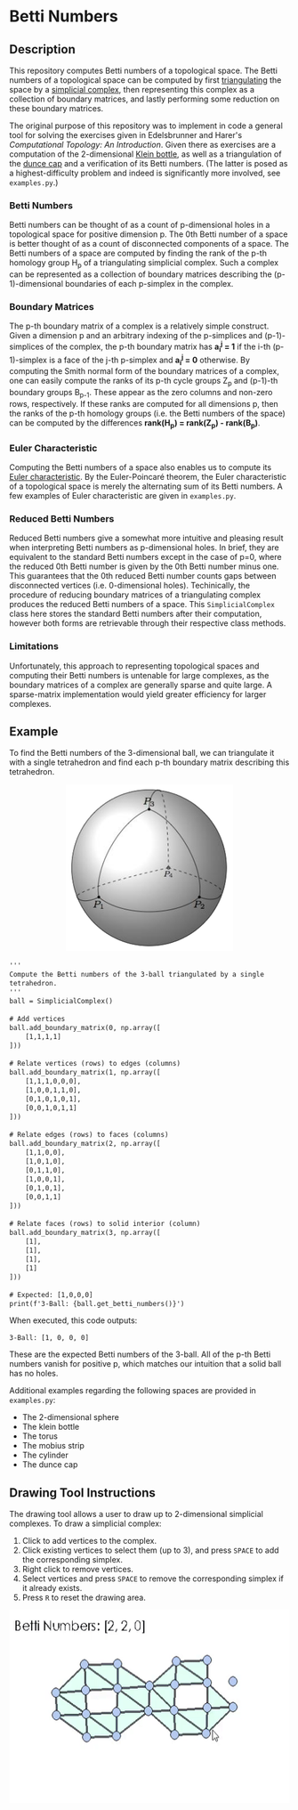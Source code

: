 # Betti Numbers

## Description
This repository computes Betti numbers of a topological space. The Betti numbers of a topological space can be computed by first [triangulating](https://en.wikipedia.org/wiki/Triangulation_(topology)) the space by a [simplicial complex](https://en.wikipedia.org/wiki/Simplicial_complex), then representing this complex as a collection of boundary matrices, and lastly performing some reduction on these boundary matrices.

The original purpose of this repository was to implement in code a general tool for solving the exercises given in Edelsbrunner and Harer's *Computational Topology: An Introduction*. Given there as exercises are a computation of the 2-dimensional [Klein bottle](https://en.wikipedia.org/wiki/Klein_bottle), as well as a triangulation of the [dunce cap](https://en.wikipedia.org/wiki/Dunce_hat_(topology)) and a verification of its Betti numbers. (The latter is posed as a highest-difficulty problem and indeed is significantly more involved, see `examples.py`.)

### Betti Numbers
Betti numbers can be thought of as a count of p-dimensional holes in a topological space for positive dimension p. The 0th Betti number of a space is better thought of as a count of disconnected components of a space. The Betti numbers of a space are computed by finding the rank of the p-th homology group H<sub>p</sub> of a triangulating simplicial complex. Such a complex can be represented as a collection of boundary matrices describing the (p-1)-dimensional boundaries of each p-simplex in the complex.

### Boundary Matrices
The p-th boundary matrix of a complex is a relatively simple construct. Given a dimension p and an arbitrary indexing of the p-simplices and (p-1)-simplices of the complex, the p-th boundary matrix has **a<sub>i</sub><sup>j</sup> = 1** if the i-th (p-1)-simplex is a face of the j-th p-simplex and **a<sub>i</sub><sup>j</sup> = 0** otherwise. By computing the Smith normal form of the boundary matrices of a complex, one can easily compute the ranks of its p-th cycle groups Z<sub>p</sub> and (p-1)-th boundary groups B<sub>p-1</sub>. These appear as the zero columns and non-zero rows, respectively. If these ranks are computed for all dimensions p, then the ranks of the p-th homology groups (i.e. the Betti numbers of the space) can be computed by the differences **rank(H<sub>p</sub>) = rank(Z<sub>p</sub>) - rank(B<sub>p</sub>)**.

### Euler Characteristic
Computing the Betti numbers of a space also enables us to compute its [Euler characteristic](https://en.wikipedia.org/wiki/Euler_characteristic). By the Euler-Poincaré theorem, the Euler characteristic of a topological space is merely the alternating sum of its Betti numbers. A few examples of Euler characteristic are given in `examples.py`.

### Reduced Betti Numbers
Reduced Betti numbers give a somewhat more intuitive and pleasing result when interpreting Betti numbers as p-dimensional holes. In brief, they are equivalent to the standard Betti numbers except in the case of p=0, where the reduced 0th Betti number is given by the 0th Betti number minus one. This guarantees that the 0th reduced Betti number counts gaps between disconnected vertices (i.e. 0-dimensional holes). Techinically, the procedure of reducing boundary matrices of a triangulating complex produces the reduced Betti numbers of a space. This `SimplicialComplex` class here stores the standard Betti numbers after their computation, however both forms are retrievable through their respective class methods.

### Limitations
Unfortunately, this approach to representing topological spaces and computing their Betti numbers is untenable for large complexes, as the boundary matrices of a complex are generally sparse and quite large. A sparse-matrix implementation would yield greater efficiency for larger complexes.

## Example
To find the Betti numbers of the 3-dimensional ball, we can triangulate it with a single tetrahedron and find each p-th boundary matrix describing this tetrahedron.

<p align="center">
  <img width="300" height="300" src="images/ball-triangulation.png">
</p>

~~~
'''
Compute the Betti numbers of the 3-ball triangulated by a single tetrahedron.
'''
ball = SimplicialComplex()

# Add vertices
ball.add_boundary_matrix(0, np.array([
    [1,1,1,1]
]))

# Relate vertices (rows) to edges (columns)
ball.add_boundary_matrix(1, np.array([
    [1,1,1,0,0,0],
    [1,0,0,1,1,0],
    [0,1,0,1,0,1],
    [0,0,1,0,1,1]
]))

# Relate edges (rows) to faces (columns)
ball.add_boundary_matrix(2, np.array([
    [1,1,0,0],
    [1,0,1,0],
    [0,1,1,0],
    [1,0,0,1],
    [0,1,0,1],
    [0,0,1,1]
]))

# Relate faces (rows) to solid interior (column)
ball.add_boundary_matrix(3, np.array([
    [1],
    [1],
    [1],
    [1]
]))

# Expected: [1,0,0,0]
print(f'3-Ball: {ball.get_betti_numbers()}')
~~~

When executed, this code outputs:
~~~
3-Ball: [1, 0, 0, 0]
~~~
These are the expected Betti numbers of the 3-ball. All of the p-th Betti numbers vanish for positive p, which matches our intuition that a solid ball has no holes.

Additional examples regarding the following spaces are provided in `examples.py`:
- The 2-dimensional sphere
- The klein bottle
- The torus
- The mobius strip
- The cylinder
- The dunce cap

## Drawing Tool Instructions

The drawing tool allows a user to draw up to 2-dimensional simplicial complexes. To draw a simplicial complex:
1. Click to add vertices to the complex.
2. Click existing vertices to select them (up to 3), and press `SPACE` to add the corresponding simplex.
3. Right click to remove vertices.
4. Select vertices and press `SPACE` to remove the corresponding simplex if it already exists.
5. Press `R` to reset the drawing area.

<p align="center">
  <img width="561" height="347" src="images/drawing-tool.gif">
</p>
